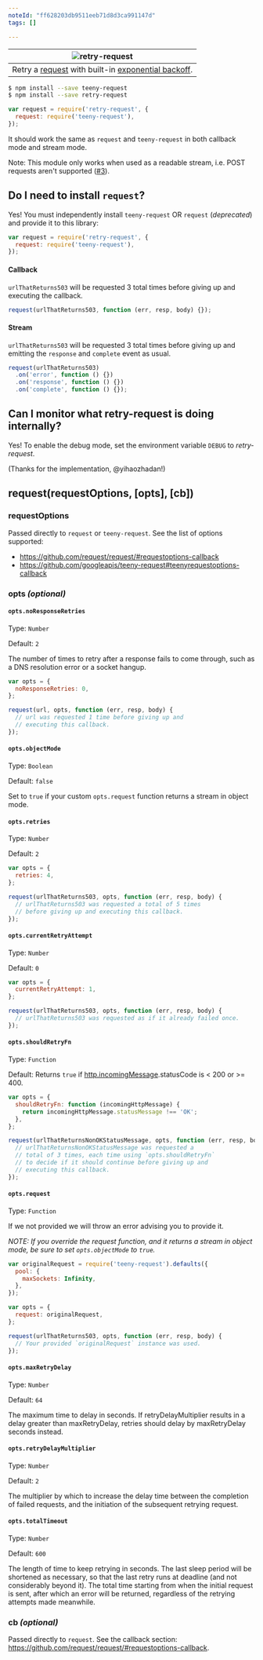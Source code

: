 ```yaml
---
noteId: "ff628203db9511eeb71d8d3ca991147d"
tags: []

---
```


|![retry-request](logo.png)
|:-:
|Retry a [request][request] with built-in [exponential backoff](https://developers.google.com/analytics/devguides/reporting/core/v3/coreErrors#backoff).

```sh
$ npm install --save teeny-request
$ npm install --save retry-request
```

```js
var request = require('retry-request', {
  request: require('teeny-request'),
});
```

It should work the same as `request` and `teeny-request` in both callback mode and stream mode.

Note: This module only works when used as a readable stream, i.e. POST requests aren't supported ([#3](https://github.com/stephenplusplus/retry-request/issues/3)).

## Do I need to install `request`?

Yes! You must independently install `teeny-request` OR `request` (_deprecated_) and provide it to this library:

```js
var request = require('retry-request', {
  request: require('teeny-request'),
});
```

#### Callback

`urlThatReturns503` will be requested 3 total times before giving up and executing the callback.

```js
request(urlThatReturns503, function (err, resp, body) {});
```

#### Stream

`urlThatReturns503` will be requested 3 total times before giving up and emitting the `response` and `complete` event as usual.

```js
request(urlThatReturns503)
  .on('error', function () {})
  .on('response', function () {})
  .on('complete', function () {});
```

## Can I monitor what retry-request is doing internally?

Yes! To enable the debug mode, set the environment variable `DEBUG` to _retry-request_.

(Thanks for the implementation, @yihaozhadan!)

## request(requestOptions, [opts], [cb])

### requestOptions

Passed directly to `request` or `teeny-request`. See the list of options supported:

- https://github.com/request/request/#requestoptions-callback
- https://github.com/googleapis/teeny-request#teenyrequestoptions-callback

### opts _(optional)_

#### `opts.noResponseRetries`

Type: `Number`

Default: `2`

The number of times to retry after a response fails to come through, such as a DNS resolution error or a socket hangup.

```js
var opts = {
  noResponseRetries: 0,
};

request(url, opts, function (err, resp, body) {
  // url was requested 1 time before giving up and
  // executing this callback.
});
```

#### `opts.objectMode`

Type: `Boolean`

Default: `false`

Set to `true` if your custom `opts.request` function returns a stream in object mode.

#### `opts.retries`

Type: `Number`

Default: `2`

```js
var opts = {
  retries: 4,
};

request(urlThatReturns503, opts, function (err, resp, body) {
  // urlThatReturns503 was requested a total of 5 times
  // before giving up and executing this callback.
});
```

#### `opts.currentRetryAttempt`

Type: `Number`

Default: `0`

```js
var opts = {
  currentRetryAttempt: 1,
};

request(urlThatReturns503, opts, function (err, resp, body) {
  // urlThatReturns503 was requested as if it already failed once.
});
```

#### `opts.shouldRetryFn`

Type: `Function`

Default: Returns `true` if [http.incomingMessage](https://nodejs.org/api/http.html#http_http_incomingmessage).statusCode is < 200 or >= 400.

```js
var opts = {
  shouldRetryFn: function (incomingHttpMessage) {
    return incomingHttpMessage.statusMessage !== 'OK';
  },
};

request(urlThatReturnsNonOKStatusMessage, opts, function (err, resp, body) {
  // urlThatReturnsNonOKStatusMessage was requested a
  // total of 3 times, each time using `opts.shouldRetryFn`
  // to decide if it should continue before giving up and
  // executing this callback.
});
```

#### `opts.request`

Type: `Function`

If we not provided we will throw an error advising you to provide it.

_NOTE: If you override the request function, and it returns a stream in object mode, be sure to set `opts.objectMode` to `true`._

```js
var originalRequest = require('teeny-request').defaults({
  pool: {
    maxSockets: Infinity,
  },
});

var opts = {
  request: originalRequest,
};

request(urlThatReturns503, opts, function (err, resp, body) {
  // Your provided `originalRequest` instance was used.
});
```

#### `opts.maxRetryDelay`

Type: `Number`

Default: `64`

The maximum time to delay in seconds. If retryDelayMultiplier results in a delay greater than maxRetryDelay, retries should delay by maxRetryDelay seconds instead.

#### `opts.retryDelayMultiplier`

Type: `Number`

Default: `2`

The multiplier by which to increase the delay time between the completion of failed requests, and the initiation of the subsequent retrying request.

#### `opts.totalTimeout`

Type: `Number`

Default: `600`

The length of time to keep retrying in seconds. The last sleep period will be shortened as necessary, so that the last retry runs at deadline (and not considerably beyond it). The total time starting from when the initial request is sent, after which an error will be returned, regardless of the retrying attempts made meanwhile.

### cb _(optional)_

Passed directly to `request`. See the callback section: https://github.com/request/request/#requestoptions-callback.

[request]: https://github.com/request/request

